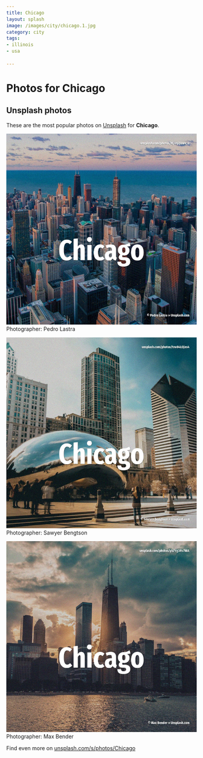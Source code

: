 ```yaml
---
title: Chicago
layout: splash
image: /images/city/chicago.1.jpg
category: city
tags:
- illinois
- usa

---
```

# Photos for Chicago
 
## Unsplash photos
These are the most popular photos on [Unsplash](https://unsplash.com) for **Chicago**.
 
![Chicago](/images/city/chicago.1.jpg)
Photographer:  Pedro Lastra
 
![Chicago](/images/city/chicago.2.jpg)
Photographer:  Sawyer Bengtson
 
![Chicago](/images/city/chicago.3.jpg)
Photographer:  Max Bender
 
Find even more on [unsplash.com/s/photos/Chicago](https://unsplash.com/s/photos/Chicago)
 
